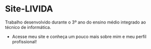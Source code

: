 # Site-LIVIDA
Trabalho desenvolvido durante o 3º ano do ensino médio integrado ao técnico de informática.

- Acesse meu site e conheça um pouco mais sobre mim e meu perfil profissional!
